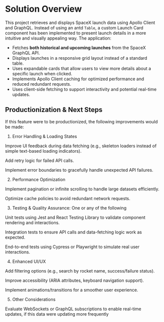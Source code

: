 # Solution Overview

This project retrieves and displays SpaceX launch data using Apollo Client and GraphQL. Instead of using an antd `Table`, a custom Launch Card component has been implemented to present launch details in a more intuitive and visually appealing way. The application:

- Fetches **both historical and upcoming launches** from the SpaceX GraphQL API.
- Displays launches in a responsive grid layout instead of a standard table.
- Uses expandable cards that allow users to view more details about a specific launch when clicked.
- Implements Apollo Client caching for optimized performance and reduced redundant requests.
- Uses client-side fetching to support interactivity and potential real-time updates.

## Productionization & Next Steps

If this feature were to be productionized, the following improvements would be made:

1. Error Handling & Loading States

Improve UI feedback during data fetching (e.g., skeleton loaders instead of simple text-based loading indicators).

Add retry logic for failed API calls.

Implement error boundaries to gracefully handle unexpected API failures.

2. Performance Optimization

Implement pagination or infinite scrolling to handle large datasets efficiently.

Optimize cache policies to avoid redundant network requests.

3. Testing & Quality Assurance: One or any of the following

Unit tests using Jest and React Testing Library to validate component rendering and interactions.

Integration tests to ensure API calls and data-fetching logic work as expected.

End-to-end tests using Cypress or Playwright to simulate real user interactions.

4. Enhanced UI/UX

Add filtering options (e.g., search by rocket name, success/failure status).

Improve accessibility (ARIA attributes, keyboard navigation support).

Implement animations/transitions for a smoother user experience.

5. Other Considerations

Evaluate WebSockets or GraphQL subscriptions to enable real-time updates, if this data were updating more frequently
